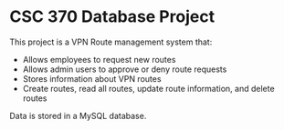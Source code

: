 # CSC 370 Database Project
This project is a VPN Route management system that:
* Allows employees to request new routes
* Allows admin users to approve or deny route requests
* Stores information about VPN routes
* Create routes, read all routes, update route information, and delete routes

Data is stored in a MySQL database.
